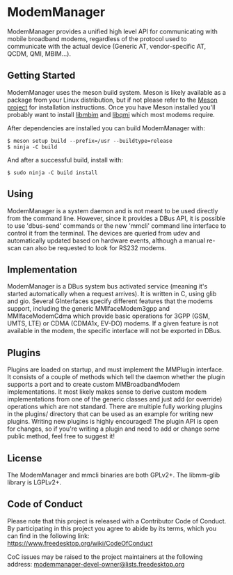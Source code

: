 <!--
SPDX-License-Identifier: GPL-2.0-or-later

Copyright (C) 2008 Tambet Ingo <tambet@gmail.com>
Copyright (C) 2008-2011 Dan Williams <dcbw@redhat.com>
Copyright (C) 2011-2024 Aleksander Morgado <aleksander@aleksander.es>
-->

# ModemManager

ModemManager provides a unified high level API for communicating with mobile
broadband modems, regardless of the protocol used to communicate with the
actual device (Generic AT, vendor-specific AT, QCDM, QMI, MBIM...).

## Getting Started

ModemManager uses the meson build system. Meson is likely available as a
package from your Linux distribution, but if not please refer to the [Meson
project](https://mesonbuild.com/Quick-guide.html) for installation instructions. Once you have Meson installed you'll
probably want to install [libmbim](https://gitlab.freedesktop.org/mobile-broadband/libmbim) and [libqmi](https://gitlab.freedesktop.org/mobile-broadband/libqmi) which most modems require.

After dependencies are installed you can build ModemManager with:

    $ meson setup build --prefix=/usr --buildtype=release
    $ ninja -C build

And after a successful build, install with:

    $ sudo ninja -C build install

## Using

ModemManager is a system daemon and is not meant to be used directly from
the command line. However, since it provides a DBus API, it is possible to use
'dbus-send' commands or the new 'mmcli' command line interface to control it
from the terminal. The devices are queried from udev and automatically updated
based on hardware events, although a manual re-scan can also be requested to
look for RS232 modems.

## Implementation

ModemManager is a DBus system bus activated service (meaning it's started
automatically when a request arrives). It is written in C, using glib and gio.
Several GInterfaces specify different features that the modems support,
including the generic MMIfaceModem3gpp and MMIfaceModemCdma which provide basic
operations for 3GPP (GSM, UMTS, LTE) or CDMA (CDMA1x, EV-DO) modems. If a given
feature is not available in the modem, the specific interface will not be
exported in DBus.

## Plugins

Plugins are loaded on startup, and must implement the MMPlugin interface. It
consists of a couple of methods which tell the daemon whether the plugin
supports a port and to create custom MMBroadbandModem implementations. It most
likely makes sense to derive custom modem implementations from one of the
generic classes and just add (or override) operations which are not standard.
There are multiple fully working plugins in the plugins/ directory that can be
used as an example for writing new plugins. Writing new plugins is highly
encouraged! The plugin API is open for changes, so if you're writing a plugin
and need to add or change some public method, feel free to suggest it!

## License

The ModemManager and mmcli binaries are both GPLv2+.
The libmm-glib library is LGPLv2+.

## Code of Conduct

Please note that this project is released with a Contributor Code of Conduct.
By participating in this project you agree to abide by its terms, which you can
find in the following link:
https://www.freedesktop.org/wiki/CodeOfConduct

CoC issues may be raised to the project maintainers at the following address:
modemmanager-devel-owner@lists.freedesktop.org
